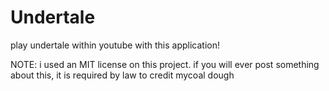# Undertale
play undertale within youtube with this application!

NOTE: i used an MIT license on this project. if you will ever post something about this, it is required by law to credit mycoal dough
